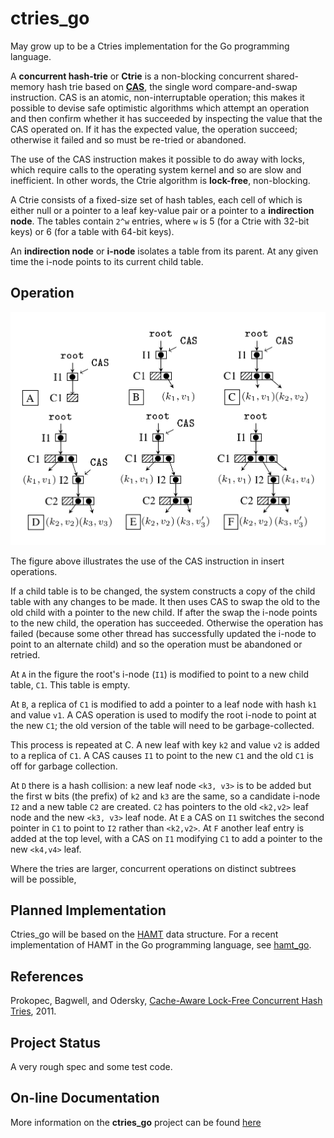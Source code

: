 # ctries_go

May grow up to be a Ctries implementation for the Go programming language.

A **concurrent hash-trie** or **Ctrie** is a non-blocking concurrent 
shared-memory hash trie based on
[**CAS**](https://en.wikipedia.org/wiki/Compare-and-swap),
the single word compare-and-swap instruction.  CAS is an atomic, 
non-interruptable operation; this makes it possible to devise safe
optimistic
algorithms which attempt an operation and then confirm whether it has 
succeeded by inspecting the value that the CAS operated on.  If it has
the expected value, the operation succeed; otherwise it failed and so
must be re-tried or abandoned.

The use of the CAS instruction makes it possible to do away with locks,
which require calls to the operating system kernel and so are slow and
inefficient.  In other words, the Ctrie algorithm is **lock-free**, 
non-blocking.

A Ctrie consists of a fixed-size set of hash tables, each cell of which
is either null or a pointer to a leaf key-value pair or a pointer to a
**indirection node**.  The tables contain `2^w` entries, where `w` is 5 
(for a Ctrie with 32-bit keys) or 6 (for a table with 64-bit keys).

An **indirection node** or **i-node** isolates a table from its parent. 
At any given time the i-node points to its current child table.  

## Operation

![Figure illustrating Ctrie use of CAS](img/Ctrie-insert.png)

The figure above illustrates the use of the CAS instruction in insert
operations.

If a child table is to be changed, the system constructs a copy of the 
child table with any changes to be made.  It then uses CAS to swap the
old to the old child with a pointer to the new child.  If after the 
swap the i-node points to the new child, the operation has succeeded.
Otherwise the operation has failed (because some other thread has 
successfully updated the i-node to point to an alternate child) and so
the operation must be abandoned or retried.

At `A` in the figure the root's i-node (`I1`) is modified to point to a new 
child table, `C1`.  This table is empty.

At `B`, a replica of `C1` is modified to add a pointer to a leaf node
with hash `k1` and value `v1`.  A CAS operation is used to modify the
root i-node to point at the new `C1`; the old version of the table 
will need to be garbage-collected.  

This process is repeated at C.  A new leaf with key `k2` and value `v2`
is added to a replica of `C1`.  A CAS causes `I1` to point to the new
`C1` and the old `C1` is off for garbage collection.

At `D` there is a hash collision: a new leaf node `<k3, v3>` is to be 
added but the first w bits (the prefix) of `k2` and `k3` are the same,
so a candidate i-node `I2` and a new table `C2` are created.  `C2` has
pointers to the old `<k2,v2>` leaf node and the new `<k3, v3>` leaf node.
At `E` a CAS on `I1` switches the second pointer in `C1` to point to `I2` 
rather than `<k2,v2>`.  At `F` another leaf entry is added at the top 
level, with a CAS on `I1` modifying `C1` to add a pointer to the new
`<k4,v4>` leaf.

Where the tries are larger, concurrent operations on distinct subtrees  
will be possible,

## Planned Implementation

Ctries_go will be based on the 
[HAMT](https://en.wikipedia.org/wiki/Hash_array_mapped_trie) 
data structure.  For a recent implementation
of HAMT in the Go programming language, see 
[hamt_go](https://jddixon.github.io/hamt_go).

## References

Prokopec, Bagwell, and Odersky, [Cache-Aware Lock-Free Concurrent Hash Tries](http://infoscience.epfl.ch/record/166908/files/ctries-techreport.pdf),
2011.

## Project Status

A very rough spec and some test code.

## On-line Documentation
More information on the **ctries_go** project can be found 
[here](https://jddixon.github.io/ctries_go)
